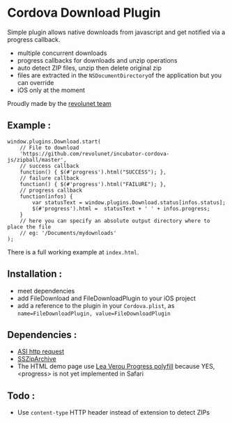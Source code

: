Cordova Download Plugin
====

Simple plugin allows native downloads from javascript and get notified via a progress callback.


 - multiple concurrent downloads
 - progress callbacks for downloads and unzip operations
 - auto detect ZIP files, unzip then delete original zip
 - files are extracted in the `NSDocumentDirectory`of the application but you can override
 - iOS only at the moment
 
Proudly made by the [revolunet team][2]


Example :
--

    window.plugins.Download.start(
        // File to download
        'https://github.com/revolunet/incubator-cordova-js/zipball/master', 
        // success callback
        function() { $(#'progress').html("SUCCESS"); },
        // failure callback
        function() { $(#'progress').html("FAILURE"); },
        // progress callback
        function(infos) { 
            var statusText = window.plugins.Download.status[infos.status];
            $(#'progress').html =  statusText + ' ' + infos.progress;
        }
        // here you can specify an absolute output directory where to place the file
        // eg: '/Documents/mydownloads'
    );

There is a full working example at `index.html`.

Installation :
--

 - meet dependencies
 - add FileDownload and FileDownloadPlugin to your iOS project
 - add a reference to the plugin in your `Cordova.plist`, as `name=FileDownloadPlugin, value=FileDownloadPlugin`


Dependencies :
--

 - [ASI http request][0]
 - [SSZipArchive][1]
 - The HTML demo page use [Lea Verou Progress polyfill][3] because YES, &lt;progress&gt; is not yet implemented in Safari


Todo :
--

 - Use `content-type` HTTP header instead of extension to detect ZIPs

 [0]: https://github.com/pokeb/asi-http-request/tree
 [1]: https://github.com/samsoffes/ssziparchive
 [2]: http://revolunet.com
 [3]: http://lea.verou.me/polyfills/progress/